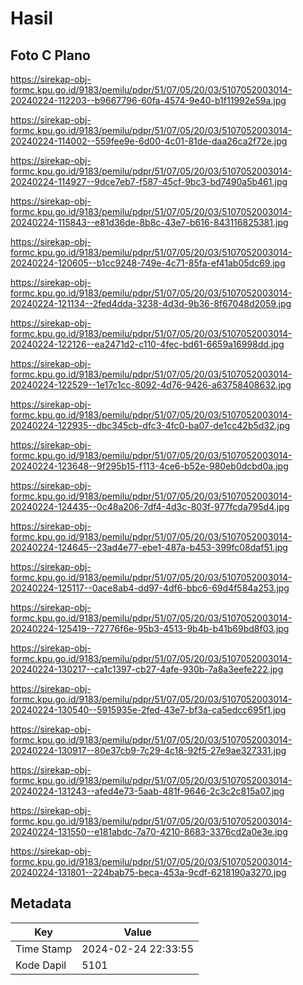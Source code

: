# Hasil

## Foto C Plano

https://sirekap-obj-formc.kpu.go.id/9183/pemilu/pdpr/51/07/05/20/03/5107052003014-20240224-112203--b9667796-60fa-4574-9e40-b1f11992e59a.jpg

https://sirekap-obj-formc.kpu.go.id/9183/pemilu/pdpr/51/07/05/20/03/5107052003014-20240224-114002--559fee9e-6d00-4c01-81de-daa26ca2f72e.jpg

https://sirekap-obj-formc.kpu.go.id/9183/pemilu/pdpr/51/07/05/20/03/5107052003014-20240224-114927--9dce7eb7-f587-45cf-9bc3-bd7490a5b461.jpg

https://sirekap-obj-formc.kpu.go.id/9183/pemilu/pdpr/51/07/05/20/03/5107052003014-20240224-115843--e81d36de-8b8c-43e7-b616-843116825381.jpg

https://sirekap-obj-formc.kpu.go.id/9183/pemilu/pdpr/51/07/05/20/03/5107052003014-20240224-120605--b1cc9248-749e-4c71-85fa-ef41ab05dc69.jpg

https://sirekap-obj-formc.kpu.go.id/9183/pemilu/pdpr/51/07/05/20/03/5107052003014-20240224-121134--2fed4dda-3238-4d3d-9b36-8f67048d2059.jpg

https://sirekap-obj-formc.kpu.go.id/9183/pemilu/pdpr/51/07/05/20/03/5107052003014-20240224-122126--ea2471d2-c110-4fec-bd61-6659a16998dd.jpg

https://sirekap-obj-formc.kpu.go.id/9183/pemilu/pdpr/51/07/05/20/03/5107052003014-20240224-122529--1e17c1cc-8092-4d76-9426-a63758408632.jpg

https://sirekap-obj-formc.kpu.go.id/9183/pemilu/pdpr/51/07/05/20/03/5107052003014-20240224-122935--dbc345cb-dfc3-4fc0-ba07-de1cc42b5d32.jpg

https://sirekap-obj-formc.kpu.go.id/9183/pemilu/pdpr/51/07/05/20/03/5107052003014-20240224-123648--9f295b15-f113-4ce6-b52e-980eb0dcbd0a.jpg

https://sirekap-obj-formc.kpu.go.id/9183/pemilu/pdpr/51/07/05/20/03/5107052003014-20240224-124435--0c48a206-7df4-4d3c-803f-977fcda795d4.jpg

https://sirekap-obj-formc.kpu.go.id/9183/pemilu/pdpr/51/07/05/20/03/5107052003014-20240224-124645--23ad4e77-ebe1-487a-b453-399fc08daf51.jpg

https://sirekap-obj-formc.kpu.go.id/9183/pemilu/pdpr/51/07/05/20/03/5107052003014-20240224-125117--0ace8ab4-dd97-4df6-bbc6-69d4f584a253.jpg

https://sirekap-obj-formc.kpu.go.id/9183/pemilu/pdpr/51/07/05/20/03/5107052003014-20240224-125419--72776f6e-95b3-4513-9b4b-b41b69bd8f03.jpg

https://sirekap-obj-formc.kpu.go.id/9183/pemilu/pdpr/51/07/05/20/03/5107052003014-20240224-130217--ca1c1397-cb27-4afe-930b-7a8a3eefe222.jpg

https://sirekap-obj-formc.kpu.go.id/9183/pemilu/pdpr/51/07/05/20/03/5107052003014-20240224-130540--5915935e-2fed-43e7-bf3a-ca5edcc695f1.jpg

https://sirekap-obj-formc.kpu.go.id/9183/pemilu/pdpr/51/07/05/20/03/5107052003014-20240224-130917--80e37cb9-7c29-4c18-92f5-27e9ae327331.jpg

https://sirekap-obj-formc.kpu.go.id/9183/pemilu/pdpr/51/07/05/20/03/5107052003014-20240224-131243--afed4e73-5aab-481f-9646-2c3c2c815a07.jpg

https://sirekap-obj-formc.kpu.go.id/9183/pemilu/pdpr/51/07/05/20/03/5107052003014-20240224-131550--e181abdc-7a70-4210-8683-3376cd2a0e3e.jpg

https://sirekap-obj-formc.kpu.go.id/9183/pemilu/pdpr/51/07/05/20/03/5107052003014-20240224-131801--224bab75-beca-453a-9cdf-6218190a3270.jpg


## Metadata

| Key        | Value               |
| ---------- | ------------------- |
| Time Stamp | 2024-02-24 22:33:55 |
| Kode Dapil | 5101                |




